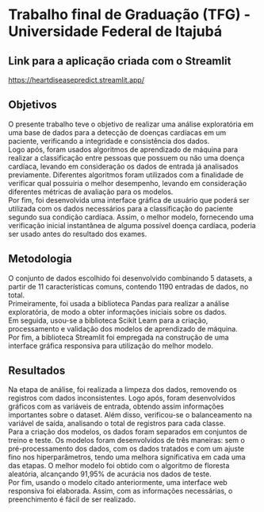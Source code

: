 # Trabalho final de Graduação (TFG) - Universidade Federal de Itajubá

## Link para a aplicação criada com o Streamlit

https://heartdiseasepredict.streamlit.app/

## Objetivos

O presente trabalho teve o objetivo de realizar uma análise exploratória em uma base de dados para a detecção de doenças cardíacas em um paciente, verificando a integridade e consistência dos dados. <br>
Logo após, foram usados algoritmos de aprendizado de máquina para realizar a classificação entre pessoas que possuem ou não uma doença cardíaca, levando em consideração os dados de entrada já analisados previamente. 
Diferentes algoritmos foram utilizados com a finalidade de verificar qual possuiria o melhor desempenho, levando em consideração diferentes métricas de avaliação para os modelos. <br>
Por fim, foi desenvolvida uma interface gráfica de usuário que poderá ser utilizada com os dados necessários para a classificação do paciente segundo sua condição cardíaca. 
Assim, o melhor modelo, fornecendo uma verificação inicial instantânea de alguma possível doença cardíaca, poderia ser usado antes do resultado dos exames.

## Metodologia

O conjunto de dados escolhido foi desenvolvido combinando 5 datasets, a partir de 11 características comuns, contendo 1190 entradas de dados, no total.<br>
Primeiramente, foi usada a biblioteca Pandas para realizar a análise exploratória, de modo a obter informações iniciais sobre os dados. <br>
Em seguida, usou-se a biblioteca Scikit Learn para a criação, processamento e validação dos modelos de aprendizado de máquina. <br>
Por fim, a biblioteca Streamlit foi empregada na construção de uma interface gráfica responsiva para utilização do melhor modelo.

## Resultados

Na etapa de análise, foi realizada a limpeza dos dados, removendo os registros com dados inconsistentes. Logo após, foram desenvolvidos gráficos com as variáveis de entrada, obtendo assim informações importantes sobre o dataset. Além disso, verificou-se o balanceamento na variável de saída, analisando o total de registros para cada classe. <br>
Para a criação dos modelos, os dados foram separados em conjuntos de treino e teste. Os modelos foram desenvolvidos de três maneiras: sem o pré-processamento dos dados, com os dados tratados e com um ajuste fino nos hiperparâmetros, tendo uma melhora significativa em cada uma das etapas. O melhor modelo foi obtido com o algoritmo de floresta aleatória, alcançando 91,95% de acurácia nos dados de teste.<br>
Por fim, usando o modelo citado anteriormente, uma interface web responsiva foi elaborada. Assim, com as informações necessárias, o preenchimento é fácil de ser realizado.
